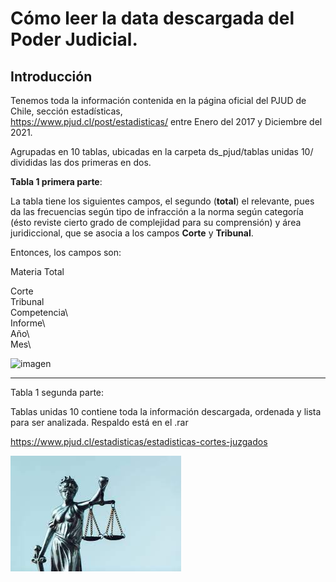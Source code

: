 # Cómo leer la data descargada del Poder Judicial.

## Introducción

Tenemos toda la información contenida en la página oficial del PJUD de Chile, sección estadísticas,\
https://www.pjud.cl/post/estadisticas/
entre Enero del 2017 y Diciembre del 2021.

Agrupadas en 10 tablas, ubicadas en la carpeta ds_pjud/tablas unidas 10/
divididas las dos primeras en dos.

**Tabla 1 primera parte**:

La tabla tiene los siguientes campos, el segundo (**total**) el relevante, pues da las frecuencias según tipo de
infracción a la norma según categoría (ésto reviste cierto grado de complejidad para su comprensión) y área juridiccional, 
que se asocia a los campos **Corte** y **Tribunal**.

Entonces, los campos son:

Materia	
Total	

Corte\
Tribunal\
Competencia\	
Informe\	
Año\	
Mes\

![imagen](https://user-images.githubusercontent.com/50757247/156581224-a96dd67e-8261-4431-9c0e-cb2c30e35ca5.png)

***

Tabla 1 segunda parte:





Tablas unidas 10 contiene toda la información descargada, ordenada y lista para ser analizada.
Respaldo está en el .rar

https://www.pjud.cl/estadisticas/estadisticas-cortes-juzgados

![alt text](pj.jpg)


